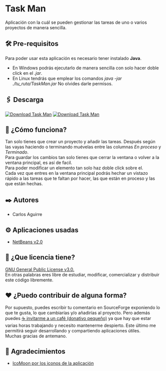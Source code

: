 # Task Man
Aplicación con la cuál se pueden gestionar las tareas de uno o varios proyectos de manera sencilla.

## 🛠️ Pre-requisitos
Para poder usar esta aplicación es necesario tener instalado **Java**.
* En Windows podrás ejecutarlo de manera sencilla con solo hacer doble click en el _.jar_.
* En Linux tendrás que emplear los comandos _java -jar ./tu_ruta/TaskMan.jar_ No olvides darle permisos.

## 🖇️ Descarga
[![Download Task Man](https://a.fsdn.com/con/app/sf-download-button)](https://sourceforge.net/projects/taskman-software/files/latest/download)
[![Download Task Man](https://img.shields.io/sourceforge/dt/taskman-software.svg)](https://sourceforge.net/projects/taskman-software/files/latest/download)

## 📖 ¿Cómo funciona?
Tan solo tienes que crear un proyecto y añadir las tareas.
Después según las vayas haciendo o terminando muévelas entre las columnas _En proceso_ y _Terminado_.</br>
Para guardar los cambios tan solo tienes que cerrar la ventana o volver a la ventana principal, es así de facil.</br>
Para poder modificar un elemento tan solo haz doble click sobre el.</br>
Cada vez que entres en la ventana principal podrás hechar un vistazo rápido a las tareas que te faltan por hacer, las que están en proceso y las que están hechas.

## ✒️ Autores
* Carlos Aguirre

## ⚙️ Aplicaciones usadas
* [NetBeans v2.0](https://netbeans.org/)

## 📄 ¿Que licencia tiene?
[GNU General Public License v3.0.](LICENSE) </br>
En otras palabras eres libre de estudiar, modificar, comercializar y distribuir este código libremente.

## ❤️ ¿Puedo contribuir de alguna forma?
Por supuesto, puedes escribir tu comentario en SourceForge exponiendo lo que te gusta, lo que cambiarías y/o añadirías al proyecto. Pero además puedes [☕ invitarme a un café (donativo pequeño)](https://ko-fi.com/carlosaguirrev) ya que hay que estar varias horas trabajando y necesito mantenerme despierto. Este último me permitirá seguir desarrollando y compartiendo aplicaciones útiles.</br>
Muchas gracias de antemano.

## 🎁 Agradecimientos
* [IcoMoon por los iconos de la aplicación](https://icomoon.io/)

